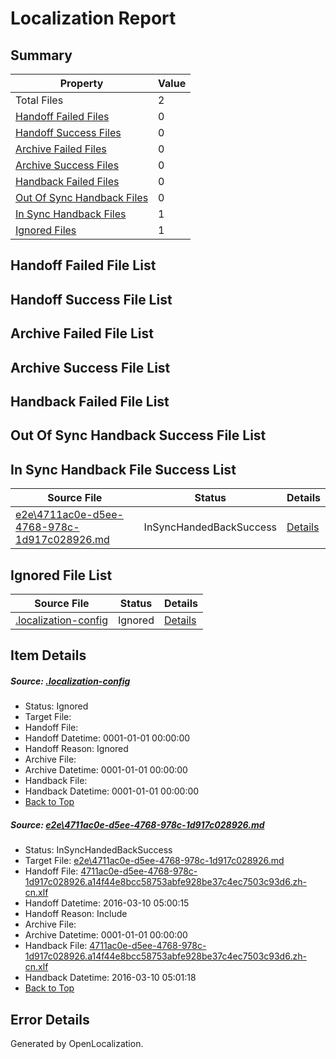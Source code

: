 # <a name='report-top'></a> Localization Report

## Summary
 Property | Value 
 -------- | ----- 
 Total Files | 2
[ Handoff Failed Files ](#handoff-failed-list)| 0
[ Handoff Success Files ](#handoff-success-list)| 0
[ Archive Failed Files ](#archive-failed-list)| 0
[ Archive Success Files ](#archive-success-list)| 0
[ Handback Failed Files ](#handback-failed-list)| 0
[ Out Of Sync Handback Files ](#outofsync-handback-success-list)| 0
[ In Sync Handback Files ](#insync-handback-success-list)| 1
[ Ignored Files ](#ignored-list)| 1

## <a name='handoff-failed-list'></a> Handoff Failed File List

## <a name='handoff-success-list'></a> Handoff Success File List

## <a name='archive-failed-list'></a> Archive Failed File List

## <a name='archive-success-list'></a> Archive Success File List

## <a name='handback-failed-list'></a> Handback Failed File List

## <a name='outofsync-handback-success-list'></a> Out Of Sync Handback Success File List

## <a name='insync-handback-success-list'></a> In Sync Handback File Success List
 Source File | Status | Details 
 ----------- | ------ | ------- 
 [e2e\4711ac0e-d5ee-4768-978c-1d917c028926.md](https://github.com/OpenLocalizationTest/oltest/blob/bcd2ca6ed0174cff569f5d9984c4639f38b6c380/e2e/4711ac0e-d5ee-4768-978c-1d917c028926.md) | InSyncHandedBackSuccess | [Details](#054a0988a0c668a53c4caf459780695f06d59b831)

## <a name='ignored-list'></a> Ignored File List
 Source File | Status | Details 
 ----------- | ------ | ------- 
 [.localization-config](https://github.com/OpenLocalizationTest/oltest/blob/bcd2ca6ed0174cff569f5d9984c4639f38b6c380/.localization-config) | Ignored | [Details](#66aca4b1c2f43b14ec41e0e427345df94af1d5e10)

## Item Details
##### <a name='66aca4b1c2f43b14ec41e0e427345df94af1d5e10'></a> Source: [.localization-config](https://github.com/OpenLocalizationTest/oltest/blob/bcd2ca6ed0174cff569f5d9984c4639f38b6c380/.localization-config)
* Status: Ignored
* Target File: 
* Handoff File: 
* Handoff Datetime: 0001-01-01 00:00:00
* Handoff Reason: Ignored
* Archive File: 
* Archive Datetime: 0001-01-01 00:00:00
* Handback File: 
* Handback Datetime: 0001-01-01 00:00:00
* [Back to Top](#report-top)

##### <a name='054a0988a0c668a53c4caf459780695f06d59b831'></a> Source: [e2e\4711ac0e-d5ee-4768-978c-1d917c028926.md](https://github.com/OpenLocalizationTest/oltest/blob/bcd2ca6ed0174cff569f5d9984c4639f38b6c380/e2e/4711ac0e-d5ee-4768-978c-1d917c028926.md)
* Status: InSyncHandedBackSuccess
* Target File: [e2e\4711ac0e-d5ee-4768-978c-1d917c028926.md](https://github.com/OpenLocalizationTestOrg/oltest.zh-cn/blob/81544ac01babff29e9da42823967fecb2e3bdaaf/e2e/4711ac0e-d5ee-4768-978c-1d917c028926.md)
* Handoff File: [4711ac0e-d5ee-4768-978c-1d917c028926.a14f44e8bcc58753abfe928be37c4ec7503c93d6.zh-cn.xlf](https://github.com/OpenLocalizationTestOrg/olhandoff/blob/7b05afd32fa7a61e1067ae2f9c3d3aaf68a46f49/ol-handoff/OpenLocalizationTestOrg/oltest.zh-cn/xinjiang/ht/4711ac0e-d5ee-4768-978c-1d917c028926.a14f44e8bcc58753abfe928be37c4ec7503c93d6.zh-cn.xlf)
* Handoff Datetime: 2016-03-10 05:00:15
* Handoff Reason: Include
* Archive File: 
* Archive Datetime: 0001-01-01 00:00:00
* Handback File: [4711ac0e-d5ee-4768-978c-1d917c028926.a14f44e8bcc58753abfe928be37c4ec7503c93d6.zh-cn.xlf](https://github.com/OpenLocalizationTestOrg/olhandback/blob/ec7e9c7e5a211a9dcf3defd1d7c8585399321554/ol-handback/OpenLocalizationTestOrg/oltest.zh-cn/xinjiang/ht/4711ac0e-d5ee-4768-978c-1d917c028926.a14f44e8bcc58753abfe928be37c4ec7503c93d6.zh-cn.xlf)
* Handback Datetime: 2016-03-10 05:01:18
* [Back to Top](#report-top)


## Error Details

Generated by OpenLocalization.
